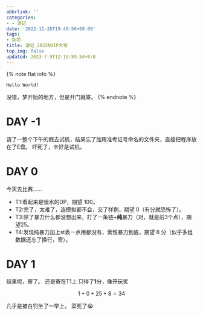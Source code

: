 ```yaml
---
abbrlink: ''
categories:
- - 游记
date: '2022-11-26T19:49:56+08:00'
tags:
- 杂项
title: 游记_2022NOIP大寄
top_img: false
updated: 2023-7-9T12:19:59.54+8:0
---
```

{% note flat info %}

```
Hello World!
```

没错，梦开始的地方，但是开门就寄。
{% endnote %}

# DAY -1

请了一整个下午的假去试机，结果忘了加用准考证号命名的文件夹，直接把程序放在了E盘。
吓死了，辛好是试机。

# DAY 0

今天去比赛……

+ T1:看起来是很水的DP，期望 $100$。
+ T2:完了，太难了，连模拟都不会，交了样例，期望 $0$（有分就恐怖了）。
+ T3:除了暴力什么都没想出来，打了一条链+**纯**暴力（对，就是前3个点），期望$25$。
+ T4:发现纯暴力加上st表一点用都没有，索性暴力到底，期望 $8$ 分（似乎多组数据还忘了换行，寄）。

# DAY 1

结果呢，寄了。
还是寄在T1上
只得了**1**分，像开玩笑

$$
1+0+25+8=34
$$

几乎是被白罚坐了一早上。
菜死了😭

